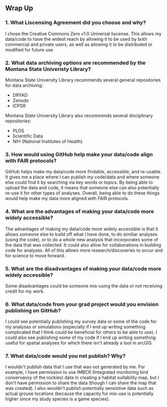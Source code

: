 ## Wrap Up

### 1. What Liscensing Agreement did you choose and why?
I chose the Creative Commons Zero v1.0 Universal liscense. This allows my data/code to have the widest reach by allowing it to be used by both commercial and private users, as well as allowing it to be distributed or modified for future use. 

### 2. What data archiving options are recommended by the Montana State Univeristy Library?
Montana State University Library recommends several general repositories for data archiving:
- DRYAD 
- Zenodo
- ICPSR

Montana State University Library also recommends several disciplinary repositories:
- PLOS
- Scientific Data
- NIH (National Institutes of Health)

### 3. How would using GitHub help make your data/code align with FAIR protocols?

GitHub helps make my data/code more findable, accessible, and re-usable. It gives me a place where I can publish my code/data and where someone else could find it by searching via key words or topics. By being able to upload the data and code, it means that someone else can also potentially re-use it for other types of analyses. Overall, being able to do these things would help make my data more aligned with FAIR protocols.

### 4. What are the advantages of making your data/code more widely accessible?
The advantages of making my data/code more widely accessible is that it allows someone else to build off what I have done, to do similiar analyses (using the code), or to do a whole new analysis that incorporates some of the data that was collected. It could also allow for collaborations in building code for analyses. All of this allows more research/discoveries to occur and for science to move forward.

### 5. What are the disadvantages of making your data/code more widely accessible?
Some disadvantages could be someone mis-using the data or not receiving credit for my work.

### 6. What data/code from your grad project would you envision publishing on GitHub?
I could see potentially publishing my survey data or some of the code for my analyses or simulations (especially if I end up writing something complicated that I think could be beneficial for others to be able to use). I could also see publishing some of my code if I end up writing something useful for spatial analyses for which there isn't already a tool in arcGIS. 

### 7. What data/code would you not publish? Why? 
I wouldn't publish data that I use that was not generated by me. For example, I have permission to use IMBCR (Integrated monitoring bird conservancy of the rockies) data in creating a habitat suitability map, but I don't have permission to share the data (though I can share the map that was created). I also wouldn't publish potentially sensistive data such as actual grouse locations (because the capacity for mis-use is potentially higher since my study species is a game species). 
